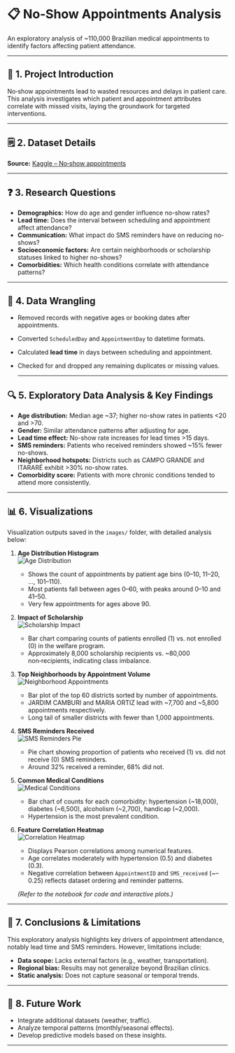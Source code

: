 # 📋 No‑Show Appointments Analysis

An exploratory analysis of ~110,000 Brazilian medical appointments to identify factors affecting patient attendance.

---

## 📝  1. Project Introduction
No‑show appointments lead to wasted resources and delays in patient care. This analysis investigates which patient and appointment attributes correlate with missed visits, laying the groundwork for targeted interventions.

---

## 🗒️  2. Dataset Details
**Source:** [Kaggle – No‑show appointments](https://www.kaggle.com/datasets/joniarroba/noshowappointments)

---

## ❓  3. Research Questions
- **Demographics:** How do age and gender influence no-show rates?  
- **Lead time:** Does the interval between scheduling and appointment affect attendance?  
- **Communication:** What impact do SMS reminders have on reducing no-shows?  
- **Socioeconomic factors:** Are certain neighborhoods or scholarship statuses linked to higher no-shows?  
- **Comorbidities:** Which health conditions correlate with attendance patterns?

---

## 🔧  4. Data Wrangling
- Removed records with negative ages or booking dates after appointments.  
- Converted `ScheduledDay` and `AppointmentDay` to datetime formats.  
- Calculated **lead time** in days between scheduling and appointment.  
- Checked for and dropped any remaining duplicates or missing values.

  ---
  
## 🔍 5. Exploratory Data Analysis & Key Findings
- **Age distribution:** Median age ~37; higher no-show rates in patients <20 and >70.  
- **Gender:** Similar attendance patterns after adjusting for age.  
- **Lead time effect:** No-show rate increases for lead times >15 days.  
- **SMS reminders:** Patients who received reminders showed ~15% fewer no-shows.  
- **Neighborhood hotspots:** Districts such as CAMPO GRANDE and ITARARÉ exhibit >30% no-show rates.  
- **Comorbidity score:** Patients with more chronic conditions tended to attend more consistently.

---

## 📊 6. Visualizations

Visualization outputs saved in the `images/` folder, with detailed analysis below:

1. **Age Distribution Histogram**   
   ![Age Distribution](Images/age_distribution.png)  
   - Shows the count of appointments by patient age bins (0–10, 11–20, …, 101–110).  
   - Most patients fall between ages 0–60, with peaks around 0–10 and 41–50.  
   - Very few appointments for ages above 90.

2. **Impact of Scholarship**  
   ![Scholarship Impact](Images/scholarship_impact.png)  
   - Bar chart comparing counts of patients enrolled (1) vs. not enrolled (0) in the welfare program.  
   - Approximately 8,000 scholarship recipients vs. ~80,000 non‑recipients, indicating class imbalance.

3. **Top Neighborhoods by Appointment Volume**  
   ![Neighborhood Appointments](Images/neighborhood_appointments.png)  
   - Bar plot of the top 60 districts sorted by number of appointments.  
   - JARDIM CAMBURI and MARIA ORTIZ lead with ~7,700 and ~5,800 appointments respectively.  
   - Long tail of smaller districts with fewer than 1,000 appointments.

4. **SMS Reminders Received**   
   ![SMS Reminders Pie](Images/sms_reminders.png)  
   - Pie chart showing proportion of patients who received (1) vs. did not receive (0) SMS reminders.  
   - Around 32% received a reminder, 68% did not.

5. **Common Medical Conditions**   
   ![Medical Conditions](Images/medical_conditions.png)  
   - Bar chart of counts for each comorbidity: hypertension (~18,000), diabetes (~6,500), alcoholism (~2,700), handicap (~2,000).  
   - Hypertension is the most prevalent condition.

6. **Feature Correlation Heatmap**   
   ![Correlation Heatmap](Images/correlation_heatmap.png)  
   - Displays Pearson correlations among numerical features.  
   - Age correlates moderately with hypertension (0.5) and diabetes (0.3).  
   - Negative correlation between `AppointmentID` and `SMS_received` (~–0.25) reflects dataset ordering and reminder patterns.


   *(Refer to the notebook for code and interactive plots.)*

---

## 📌 7. Conclusions & Limitations
This exploratory analysis highlights key drivers of appointment attendance, notably lead time and SMS reminders. However, limitations include:
- **Data scope:** Lacks external factors (e.g., weather, transportation).  
- **Regional bias:** Results may not generalize beyond Brazilian clinics.  
- **Static analysis:** Does not capture seasonal or temporal trends.

---

## 🚀 8. Future Work
- Integrate additional datasets (weather, traffic).  
- Analyze temporal patterns (monthly/seasonal effects).  
- Develop predictive models based on these insights.

---


